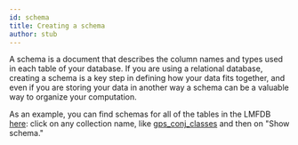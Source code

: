 ```yaml
---
id: schema
title: Creating a schema
author: stub
---
```


A schema is a document that describes the column names and types used in each table of your database.  If you are using a relational database, creating a schema is a key step in defining how your data fits together, and even if you are storing your data in another way a schema can be a valuable way to organize your computation.

As an example, you can find schemas for all of the tables in the LMFDB [here](https://www.lmfdb.org/api/): click on any collection name, like [gps_conj_classes](https://www.lmfdb.org/api/gps_conj_classes/) and then on "Show schema."
